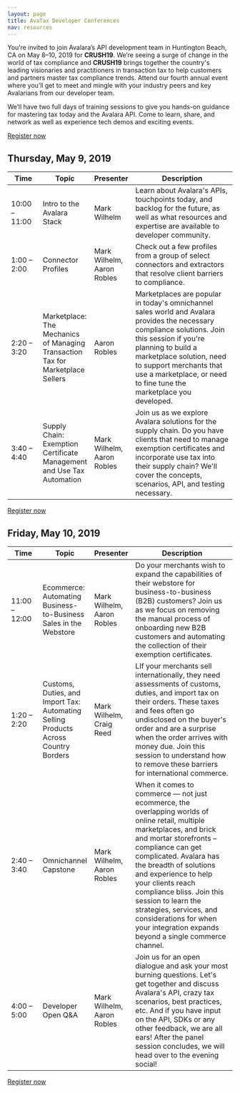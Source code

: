 ```yaml
---
layout: page
title: AvaTax Developer Conferences
nav: resources
---
```


You’re invited to join Avalara’s API development team in Huntington Beach, CA on May 8–10, 2019 for **CRUSH19**. We’re seeing a surge of change in the world of tax compliance and **CRUSH19** brings together the country's leading visionaries and practitioners in transaction tax to help customers and partners master tax compliance trends. Attend our fourth annual event where you’ll get to meet and mingle with your industry peers and key Avalarians from our developer team.

We’ll have two full days of training sessions to give you hands-on guidance for mastering tax today and the Avalara API. Come to learn, share, and network as well as experience tech demos and exciting events.


<p class="btn-callout"><a href="https://www.avalaracrush.com/events/crush-2019-pre-registration/event-summary-dc5dcbc0f73f4620b7eef100dc358fd7.aspx" role="button">Register now</a></p>

## Thursday, May 9, 2019

<div class="mobile-table">
    <table class="styled-table">
        <thead>
        <tr>
            <th width="15%">Time</th>
            <th width="15%">Topic</th>
            <th width="15%">Presenter</th>
            <th width="55%">Description</th>
        </tr>
        </thead>
        <tbody>
        <tr>
            <td>10:00 – 11:00</td>
            <td>Intro to the Avalara Stack</td>
			<td>Mark Wilhelm</td>
			<td>Learn about Avalara's APIs, touchpoints today, and backlog for the future, as well as what resources and expertise are available to developer community.</td>
        </tr>
        <tr>
            <td>1:00 – 2:00</td>
            <td>Connector Profiles</td>
			<td>Mark Wilhelm, Aaron Robles</td>
			<td>Check out a few profiles from a group of select connectors and extractors that resolve client barriers to compliance.</td>
        </tr>
        <tr>
            <td>2:20 – 3:20</td>
            <td>Marketplace: The Mechanics of Managing Transaction Tax for Marketplace Sellers</td>
			<td>Aaron Robles</td>
			<td>Marketplaces are popular in today's omnichannel sales world and Avalara provides the necessary compliance solutions. Join this session if you're planning to build a marketplace solution, need to support merchants that use a marketplace, or need to fine tune the marketplace you developed.</td>
        </tr>
        <tr>
            <td>3:40 – 4:40</td>
            <td>Supply Chain: Exemption Certificate Management and Use Tax Automation</td>
			<td>Mark Wilhelm, Aaron Robles</td>
			<td>Join us as we explore Avalara solutions for the supply chain. Do you have clients that need to manage exemption certificates and incorporate use tax into their supply chain? We'll cover the concepts, scenarios, API, and testing necessary.</td>
        </tr>        
		</tbody>
	</table>
</div>

<p class="btn-callout"><a href="https://www.avalaracrush.com/events/crush-2019-pre-registration/event-summary-dc5dcbc0f73f4620b7eef100dc358fd7.aspx" role="button">Register now</a></p>

## Friday, May 10, 2019

<div class="mobile-table">
    <table class="styled-table">
        <thead>
        <tr>
            <th width="15%">Time</th>
            <th width="15%">Topic</th>
            <th width="15%">Presenter</th>
            <th width="55%">Description</th>
        </tr>
        </thead>
        <tbody>
        <tr>
            <td>11:00 – 12:00</td>
            <td>Ecommerce: Automating Business-to-Business Sales in the Webstore</td>
			<td>Mark Wilhelm, Aaron Robles</td>
			<td>Do your merchants wish to expand the capabilities of their webstore for business-to-business (B2B) customers? Join us as we focus on removing the manual process of onboarding new B2B customers and automating the collection of their exemption certificates.</td>
        </tr>
        <tr>
            <td>1:20 – 2:20</td>
            <td>Customs, Duties, and Import Tax: Automating Selling Products Across Country Borders</td>
			<td>Mark Wilhelm, Craig Reed</td>
			<td>LIf your merchants sell internationally, they need assessments of customs, duties, and import tax on their orders. These taxes and fees often go undisclosed on the buyer's order and are a surprise when the order arrives with money due. Join this session to understand how to remove these barriers for international commerce.</td>
        </tr>
        <tr>
            <td>2:40 – 3:40</td>
            <td>Omnichannel Capstone</td>
			<td>Mark Wilhelm, Aaron Robles</td>
			<td>When it comes to commerce — not just ecommerce, the overlapping worlds of online retail, multiple marketplaces, and brick and mortar storefronts – compliance can get complicated. Avalara has the breadth of solutions and experience to help your clients reach compliance bliss. Join this session to learn the strategies, services, and considerations for when your integration expands beyond a single commerce channel.</td>
        </tr>
        <tr>
            <td>4:00 – 5:00</td>
            <td>Developer Open Q&amp;A</td>
			<td>Mark Wilhelm, Aaron Robles</td>
			<td>Join us for an open dialogue and ask your most burning questions. Let's get together and discuss Avalara's API, crazy tax scenarios, best practices, etc. And if you have input on the API, SDKs or any other feedback, we are all ears! After the panel session concludes, we will head over to the evening social!</td>
        </tr>
		</tbody>
	</table>
</div>

<p class="btn-callout"><a href="https://www.avalaracrush.com/events/crush-2019-pre-registration/event-summary-dc5dcbc0f73f4620b7eef100dc358fd7.aspx" role="button">Register now</a></p>
